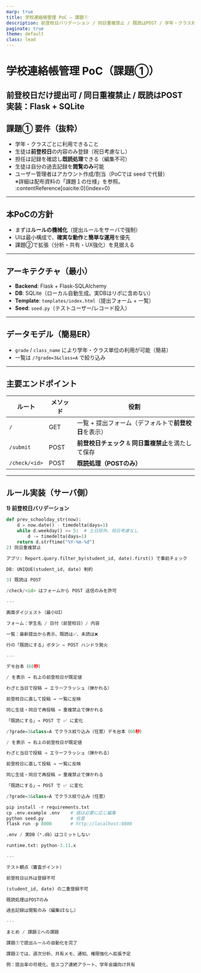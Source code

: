 ```yaml
---
marp: true
title: 学校連絡帳管理 PoC — 課題①
description: 前登校日バリデーション / 同日重複禁止 / 既読はPOST / 学年・クラス対応（簡易）
paginate: true
theme: default
class: lead
---
```


# 学校連絡帳管理 PoC（課題①）
**前登校日だけ提出可 / 同日重複禁止 / 既読はPOST**  
実装：Flask + SQLite  
---

## 課題① 要件（抜粋）
- 学年・クラスごとに利用できること  
- 生徒は**前登校日**の内容のみ登録（祝日考慮なし）  
- 担任は記録を確認し**既読処理**できる（編集不可）  
- 生徒は自分の過去記録を**閲覧のみ**可能  
- ユーザー管理者はアカウント作成/割当（PoCでは seed で代替）  
※詳細は配布資料の「課題１の仕様」を参照。 :contentReference[oaicite:0]{index=0}

---

## 本PoCの方針
- まずは**ルールの機械化**（提出ルールをサーバで強制）  
- UIは最小構成で、**確実な動作**と**簡単な運用**を優先  
- 課題②で拡張（分析・共有・UX強化）を見据える

---

## アーキテクチャ（最小）
- **Backend**: Flask + Flask-SQLAlchemy  
- **DB**: SQLite（ローカル自動生成。実DBはリポに含めない）  
- **Template**: `templates/index.html`（提出フォーム + 一覧）  
- **Seed**: `seed.py`（テストユーザー/レコード投入）

---

## データモデル（簡易ER）
- `grade` / `class_name` により学年・クラス単位の利用が可能（簡易）  
- 一覧は `/?grade=3&class=A` で絞り込み

---

## 主要エンドポイント
| ルート | メソッド | 役割 |
|---|---|---|
| `/` | GET | 一覧 + 提出フォーム（デフォルトで**前登校日**を表示） |
| `/submit` | POST | **前登校日チェック** & **同日重複禁止**を満たして保存 |
| `/check/<id>` | POST | **既読処理（POSTのみ）** |

---

## ルール実装（サーバ側）
**1) 前登校日バリデーション**  
```python
def prev_schoolday_str(now):
    d = now.date() - timedelta(days=1)
    while d.weekday() >= 5:  # 土日除外、祝日考慮なし
        d -= timedelta(days=1)
    return d.strftime("%Y-%m-%d")
2) 同日重複禁止

アプリ: Report.query.filter_by(student_id, date).first() で事前チェック

DB: UNIQUE(student_id, date) 制約

3) 既読は POST

/check/<id> はフォームから POST 送信のみを許可

---

画面ダイジェスト（最小UI）

フォーム：学生名 / 日付（前登校日）/ 内容

一覧：最新提出から表示、既読は✅、未読は❌

行の「既読にする」ボタン = POST ハンドラ発火

---

デモ台本（60秒）

/ を表示 → 右上の前登校日が既定値

わざと当日で投稿 → エラーフラッシュ（弾かれる）

前登校日に直して投稿 → 一覧に反映

同じ生徒・同日で再投稿 → 重複禁止で弾かれる

「既読にする」→ POST で ✅ に変化

/?grade=3&class=A でクラス絞り込み（任意）デモ台本（60秒）

/ を表示 → 右上の前登校日が既定値

わざと当日で投稿 → エラーフラッシュ（弾かれる）

前登校日に直して投稿 → 一覧に反映

同じ生徒・同日で再投稿 → 重複禁止で弾かれる

「既読にする」→ POST で ✅ に変化

/?grade=3&class=A でクラス絞り込み（任意）

pip install -r requirements.txt
cp .env.example .env    # 値は必要に応じ編集
python seed.py          # 任意
flask run -p 8000       # http://localhost:8000

.env / 実DB（*.db）はコミットしない

runtime.txt: python-3.11.x

---

テスト観点（審査ポイント）

前登校日以外は登録不可

(student_id, date) の二重登録不可

既読処理はPOSTのみ

過去記録は閲覧のみ（編集UIなし）

---

まとめ / 課題②への課題

課題①で提出ルールの自動化を完了

課題②では、週次分析、共有メモ、通知、権限強化へ拡張予定

例：提出率の可視化、低スコア連続アラート、学年会議向け共有
